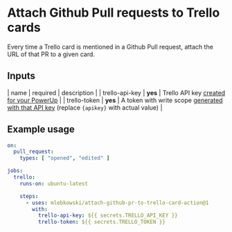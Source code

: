 # Attach Github Pull requests to Trello cards

Every time a Trello card is mentioned in a Github Pull request,
attach the URL of that PR to a given card. 

## Inputs

| name           | required | description |
| trello-api-key | **yes**  | Trello API key [created for your PowerUp](https://trello.com/power-ups/admin) |
| trello-token   | **yes**  | A token with write scope [generated with that API key](https://trello.com/1/authorize?expiration=never&scope=read,write&response_type=token&key={apikey}) (replace `{apikey}` with actual value) |

## Example usage

```yaml
on:
  pull_request:
    types: [ "opened", "edited" ]

jobs:
  trello:
    runs-on: ubuntu-latest

    steps:
      - uses: mlebkowski/attach-github-pr-to-trello-card-action@1
        with:
          trello-api-key: ${{ secrets.TRELLO_API_KEY }}
          trello-token: ${{ secrets.TRELLO_TOKEN }}
```
